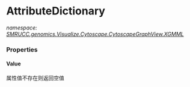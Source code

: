 ﻿# AttributeDictionary
_namespace: [SMRUCC.genomics.Visualize.Cytoscape.CytoscapeGraphView.XGMML](./index.md)_






### Properties

#### Value
属性值不存在则返回空值
